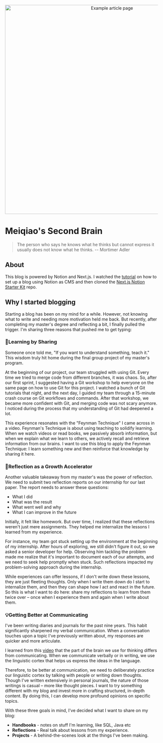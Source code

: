 <p align="center">
  <a href="https://www.meiqiaochen.blog/">
    <img alt="Example article page" src="https://user-images.githubusercontent.com/552829/160132094-12875e09-41ec-450a-80fc-ae8cd488129d.jpg" width="689">
  </a>
</p>


# Meiqiao's Second Brain

> The person who says he knows what he thinks but cannot express it usually does not know what he thinks. -- Mortimer Adler

## About

This blog is powered by Notion and Next.js. I watched the [tutorial](https://www.youtube.com/watch?v=04exSpZ9IZ8&pp=ygUQbm90aW9uIG5leHQgYmxvZw%3D%3D) on how to set up a blog using Notion as CMS and then cloned the [Next.js Notion Starter Kit](https://github.com/transitive-bullshit/nextjs-notion-starter-kit) repo.

## Why I started blogging

Starting a blog has been on my mind for a while. However, not knowing what to write and needing more motivation held me back. But recently, after completing my master's degree and reflecting a bit, I finally pulled the trigger. I'm sharing three reasons that pushed me to get typing:

### 💬Learning by Sharing

Someone once told me, "If you want to understand something, teach it." This wisdom truly hit home during the final group project of my master's program.

At the beginning of our project, our team struggled with using Git. Every time we tried to merge code from different branches, it was chaos. So, after our first sprint, I suggested having a Git workshop to help everyone on the same page on how to use Git for this project. I watched a bunch of Git tutorials that night, and the next day, I guided my team through a 15-minute crash course on Git workflows and commands. After that workshop, we became more confident with Git, and merging code was not scary anymore. I noticed during the process that my understanding of Git had deepened a lot.

This experience resonates with the "Feynman Technique" I came across in a video. Feynman's Technique is about using teaching to solidify learning. When we watch videos or read books, we passively absorb information, but when we explain what we learn to others, we actively recall and retrieve information from our brains. I want to use this blog to apply the Feynman Technique: I learn something new and then reinforce that knowledge by sharing it here.

### 🚀Reflection as a Growth Accelerator

Another valuable takeaway from my master's was the power of reflection. We need to submit two reflection reports on our internship for our last paper. The report needs to answer these questions:

- What I did
- What was the result
- What went well and why
- What I can improve in the future

Initially, it felt like homework. But over time, I realized that these reflections weren't just mere assignments. They helped me internalize the lessons I learned from my experience.

For instance, my team got stuck setting up the environment at the beginning of my internship. After hours of exploring, we still didn't figure it out, so we asked a senior developer for help. Observing him tackling the problem made me realize that it's important to document each of our attempts, and we need to seek help promptly when stuck. Such reflections impacted my problem-solving approach during the internship.

While experiences can offer lessons, if I don't write down these lessons, they are just fleeting thoughts. Only when I write them down do I start to internalize them, and then they can shape how I act and react in the future. So this is what I want to do here: share my reflections to learn from them twice over – once when I experience them and again when I write about them.

### 💡Getting Better at Communicating

I've been writing diaries and journals for the past nine years. This habit significantly sharpened my verbal communication. When a conversation touches upon a topic I've previously written about, my responses are quicker and more articulate.

I learned from this [video](https://www.youtube.com/watch?v=N-Zel07vrro&t=121s&pp=ygUTZHIgayB3aHkgd2UgY2FuIHNheQ==) that the part of the brain we use for thinking differs from communicating. When we communicate verbally or in writing, we use the linguistic cortex that helps us express the ideas in the language.

Therefore, to be better at communication, we need to deliberately practice our linguistic cortex by talking with people or writing down thoughts. Though I've written extensively in personal journals, the nature of those writings is casual – more like thought pieces. I want to try something different with my blog and invest more in crafting structured, in-depth content. By doing this, I can develop more profound opinions on specific topics.

With these three goals in mind, I've decided what I want to share on my blog:

- **Handbooks** - notes on stuff I'm learning, like SQL, Java etc
- **Reflections** - Real talk about lessons from my experience.
- **Projects** - A behind-the-scenes look at the things I've been making.

